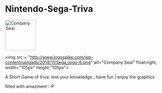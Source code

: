 # Nintendo-Sega-Triva

 

<img src = "https://upload.wikimedia.org/wikipedia/commons/thumb/b/b6/Original_Nintendo_Seal_of_Quality_emblem.svg/2000px-Original_Nintendo_Seal_of_Quality_emblem.svg.png" alt="Company Seal" width="100px" height="100px">


<img src = "http://www.logospike.com/wp-content/uploads/2014/11/Sega_logo-6.png" alt="Company Seal" float:right; width="105px" height:"105px">

A Short Game of triva: test your knowledge , have fun | enjoy the graphics



filled with amazment :-P
